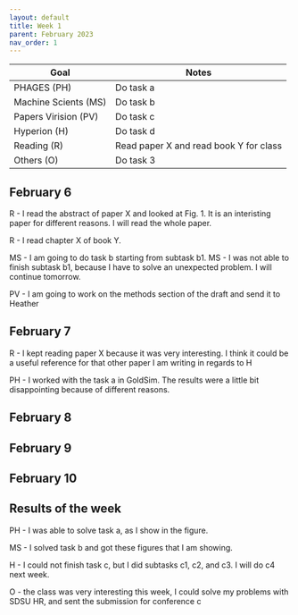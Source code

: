 ```yaml
---
layout: default
title: Week 1
parent: February 2023
nav_order: 1
---
```


| Goal | Notes |
| ----------- | ----------- |
|PHAGES (PH)| Do task a |
|Machine Scients (MS)| Do task b |
|Papers Virision (PV)| Do task c |
|Hyperion (H)| Do task d |
|Reading (R)| Read paper X and read book Y for class |
|Others (O)| Do task 3 |

## February 6

R - I read the abstract of paper X and looked at Fig. 1. It is an interisting paper for different reasons. I will read the whole paper.

R - I read chapter X of book Y.

MS - I am going to do task b starting from subtask b1.
MS - I was not able to finish subtask b1, because I have to solve an unexpected problem. I will continue tomorrow.

PV - I am going to work on the methods section of the draft and send it to Heather


## February 7

R - I kept reading paper X because it was very interesting. I think it could be a useful reference for that other paper I am writing in regards to H

PH - I worked with the task a in GoldSim. The results were a little bit disappointing because of different reasons.


## February 8


## February 9


## February 10


## Results of the week

PH - I was able to solve task a, as I show in the figure.

MS - I solved task b and got these figures that I am showing.

H - I could not finish task c, but I did subtasks c1, c2, and c3. I will do c4 next week.

O - the class was very interesting this week, I could solve my problems with SDSU HR, and sent the submission for conference c
